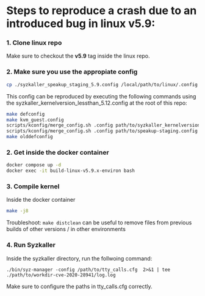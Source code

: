 # Steps to reproduce a crash due to an introduced bug in linux v5.9:

### 1. Clone linux repo
Make sure to checkout the **v5.9** tag inside the linux repo.

### 2. Make sure you use the appropiate config
```bash
cp ./syzkaller_speakup_staging_5.9.config /local/path/to/linux/.config
```
This config can be reproduced by executing the following commands using the syzkaller_kernelversion_lessthan_5.12.config at the root of this repo:
```bash
make defconfig
make kvm_guest.config
scripts/kconfig/merge_config.sh .config path/to/syzkaller_kernelversion_lessthan_5.12.config
scripts/kconfig/merge_config.sh .config path/to/speakup-staging.config
make olddefconfig
```

### 2. Get inside the docker container
```bash
docker compose up -d
docker exec -it build-linux-v5.9.x-environ bash
```

### 3. Compile kernel
Inside the docker container
```bash
make -j8
```

Troubleshoot: 
`make distclean` can be useful to remove files from previous builds of other versions / in other environments

### 4. Run Syzkaller
Inside the syzkaller directory, run the follwoing command:
```
./bin/syz-manager -config /path/to/tty_calls.cfg  2>&1 | tee ./path/to/workdir-cve-2020-28941/log.log

```

Make sure to configure the paths in tty_calls.cfg correctly.